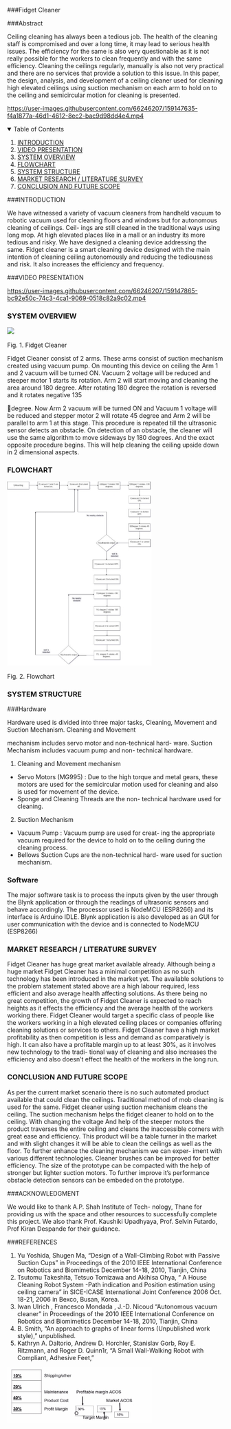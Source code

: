 ###Fidget Cleaner

###Abstract

Ceiling cleaning has always been a tedious job. The health of the cleaning staff is compromised and over a long time, it may lead to serious health issues. The efficiency for the same is also very questionable as it is not really possible for the workers to clean frequently and with the same efficiency. Cleaning the ceilings regularly, manually is also not very practical and there are no services that provide a solution to this issue. In this paper, the design, analysis, and development of a ceiling cleaner used for cleaning high elevated ceilings using suction mechanism on each arm to hold on to the ceiling and semicircular motion for cleaning is presented.

https://user-images.githubusercontent.com/66246207/159147635-f4a1877a-46d1-4612-8ec2-bac9d98dd4e4.mp4


<!-- TABLE OF CONTENTS -->
<details open="open">
  <summary>Table of Contents</summary>
  <ol>
    <li>
      <a href="#Introduction">INTRODUCTION</a>
    </li>
    <li>
      <a href="#video">VIDEO PRESENTATION</a>
    </li>
    <li>
      <a href="#SYSTEM" >SYSTEM OVERVIEW</a>
    </li>
<li>
      <a href="#FLOWCHART">FLOWCHART</a>
    </li>
    <li>
      <a href="#SYSTEM">SYSTEM STRUCTURE</a>
    </li>
    <li><a href="#MARKET">MARKET RESEARCH / LITERATURE SURVEY</a></li>
    <li><a href="#CONCLUSION">CONCLUSION AND FUTURE SCOPE</a></li>
  </ol>
</details>

<!-- Introduction -->

###INTRODUCTION

We have witnessed a variety of vacuum cleaners from handheld vacuum to robotic vacuum used for cleaning floors and windows but for autonomous cleaning of ceilings. Ceil- ings are still cleaned in the traditional ways using long mop. At high elevated places like in a mall or an industry its more tedious and risky. We have designed a cleaning device addressing the same. Fidget cleaner is a smart cleaning device designed with the main intention of cleaning ceiling autonomously and reducing the tediousness and risk. It also increases the efficiency and frequency.

###VIDEO PRESENTATION


https://user-images.githubusercontent.com/66246207/159147865-bc92e50c-74c3-4ca1-9069-0518c82a9c02.mp4



<!-- SYSTEM -->
### SYSTEM OVERVIEW

![](Aspose.Words.300e448b-e83c-4b14-a286-fcb8a74fd4bc.001.png)

Fig. 1. Fidget Cleaner

Fidget Cleaner consist of 2 arms. These arms consist of suction mechanism created using vacuum pump. On mounting this device on ceiling the Arm 1 and 2 vacuum will be turned ON. Vacuum 2 voltage will be reduced and steeper motor 1 starts its rotation. Arm 2 will start moving and cleaning the area around 180 degree. After rotating 180 degree the rotation is reversed and it rotates negative 135

degree. Now Arm 2 vacuum will be turned ON and Vacuum 1 voltage will be reduced and stepper motor 2 will rotate 45 degree and Arm 2 will be parallel to arm 1 at this stage. This procedure is repeated till the ultrasonic sensor detects an obstacle. On detection of an obstacle, the cleaner will use the same algorithm to move sideways by 180 degrees. And the exact opposite procedure begins. This will help cleaning the ceiling upside down in 2 dimensional aspects.
<!-- FLOWCHART -->
### FLOWCHART

![](Aspose.Words.300e448b-e83c-4b14-a286-fcb8a74fd4bc.002.jpeg)

Fig. 2. Flowchart
<!-- SYSTEM -->
### SYSTEM STRUCTURE
###Hardware

Hardware used is divided into three major tasks, Cleaning, Movement and Suction Mechanism. Cleaning and Movement

mechanism includes servo motor and non-technical hard- ware. Suction Mechanism includes vacuum pump and non- technical hardware.

1) Cleaning and Movement mechanism
- Servo Motors (MG995) : Due to the high torque and metal gears, these motors are used for the semicircular motion used for cleaning and also is used for movement of the device.
- Sponge and Cleaning Threads are the non- technical hardware used for cleaning.
2) Suction Mechanism
- Vacuum Pump : Vacuum pump are used for creat- ing the appropriate vacuum required for the device to hold on to the ceiling during the cleaning process.
- Bellows Suction Cups are the non-technical hard- ware used for suction mechanism.
### Software

The major software task is to process the inputs given by the user through the Blynk application or through the readings of ultrasonic sensors and behave accordingly. The processor used is NodeMCU (ESP8266) and its interface is Arduino IDLE. Blynk application is also developed as an GUI for user communication with the device and is connected to NodeMCU (ESP8266)
<!-- MARKET -->
### MARKET RESEARCH / LITERATURE SURVEY

Fidget Cleaner has huge great market available already. Although being a huge market Fidget Cleaner has a minimal competition as no such technology has been introduced in the market yet. The available solutions to the problem statement stated above are a high labour required, less efficient and also average health affecting solutions. As there being no great competition, the growth of Fidget Cleaner is expected to reach heights as it effects the efficiency and the average health of the workers working there. Fidget Cleaner would target a specific class of people like the workers working in a high elevated ceiling places or companies offering cleaning solutions or services to others. Fidget Cleaner have a high market profitability as then competition is less and demand as comparatively is high. It can also have a profitable margin up to at least 30%, as it involves new technology to the tradi- tional way of cleaning and also increases the efficiency and also doesn’t effect the health of the workers in the long run.
<!-- CONCLUSION -->
### CONCLUSION AND FUTURE SCOPE

As per the current market scenario there is no such automated product available that could clean the ceilings. Traditional method of mob cleaning is used for the same. Fidget cleaner using suction mechanism cleans the ceiling. The suction mechanism helps the fidget cleaner to hold on to the ceiling. With changing the voltage And help of the steeper motors the product traverses the entire ceiling and cleans the inaccessible corners with great ease and efficiency. This product will be a table turner in the market and with slight changes it will be able to clean the ceilings as well as the floor. To further enhance the cleaning mechanism we can exper- iment with various different technologies. Cleaner brushes can be improved for better efficiency. The size of the prototype can be compacted with the help of stronger but lighter suction motors. To further improve it’s performance obstacle detection sensors can be embeded on the prototype.
<!-- Introduction -->
###ACKNOWLEDGMENT

We would like to thank A.P. Shah Institute of Tech- nology, Thane for providing us with the space and other resources to successfully complete this project. We also thank Prof. Kaushiki Upadhyaya, Prof. Selvin Futardo, Prof Kiran Despande for their guidance.
<!-- Introduction -->
###REFERENCES

1. Yu Yoshida, Shugen Ma, “Design of a Wall-Climbing Robot with Passive Suction Cups” in Proceedings of the 2010 IEEE International Conference on Robotics and Biomimetics December 14-18, 2010, Tianjin, China
1. Tsutomu Takeshita, Tetsuo Tomizawa and Akihisa Ohya, “ A House Cleaning Robot System -Path indication and Position estimation using ceiling camera” in SICE-ICASE International Joint Conference 2006 Oct. 18-21, 2006 in Bexco, Busan, Korea.
1. Iwan Ulrich , Francesco Mondada , J.-D. Nicoud “Autonomous vacuum cleaner” in Proceedings of the 2010 IEEE International Conference on Robotics and Biomimetics December 14-18, 2010, Tianjin, China
1. B. Smith, “An approach to graphs of linear forms (Unpublished work style),” unpublished.
1. Kathryn A. Daltorio, Andrew D. Horchler, Stanislav Gorb, Roy E. Ritzmann, and Roger D. Quinn1r, “A Small Wall-Walking Robot with Compliant, Adhesive Feet,”

![](Aspose.Words.300e448b-e83c-4b14-a286-fcb8a74fd4bc.003.jpeg)

